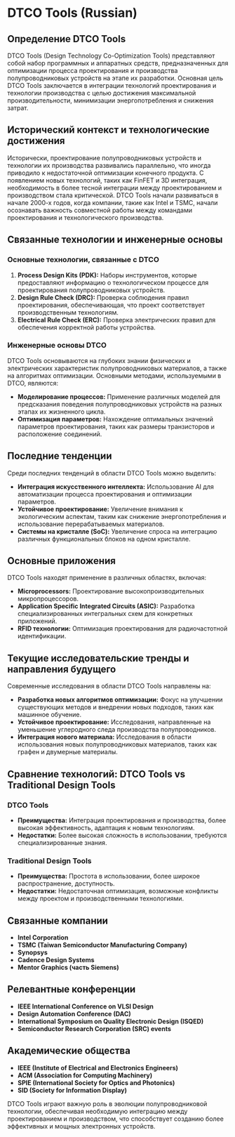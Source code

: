 # DTCO Tools (Russian)

## Определение DTCO Tools

DTCO Tools (Design Technology Co-Optimization Tools) представляют собой набор программных и аппаратных средств, предназначенных для оптимизации процесса проектирования и производства полупроводниковых устройств на этапе их разработки. Основная цель DTCO Tools заключается в интеграции технологий проектирования и технологии производства с целью достижения максимальной производительности, минимизации энергопотребления и снижения затрат.

## Исторический контекст и технологические достижения

Исторически, проектирование полупроводниковых устройств и технологии их производства развивались параллельно, что иногда приводило к недостаточной оптимизации конечного продукта. С появлением новых технологий, таких как FinFET и 3D интеграция, необходимость в более тесной интеграции между проектированием и производством стала критической. DTCO Tools начали развиваться в начале 2000-х годов, когда компании, такие как Intel и TSMC, начали осознавать важность совместной работы между командами проектирования и технологического производства.

## Связанные технологии и инженерные основы

### Основные технологии, связанные с DTCO

1. **Process Design Kits (PDK):** Наборы инструментов, которые предоставляют информацию о технологическом процессе для проектирования полупроводниковых устройств.
2. **Design Rule Check (DRC):** Проверка соблюдения правил проектирования, обеспечивающая, что проект соответствует производственным технологиям.
3. **Electrical Rule Check (ERC):** Проверка электрических правил для обеспечения корректной работы устройства.

### Инженерные основы DTCO

DTCO Tools основываются на глубоких знании физических и электрических характеристик полупроводниковых материалов, а также на алгоритмах оптимизации. Основными методами, используемыми в DTCO, являются:

- **Моделирование процессов:** Применение различных моделей для предсказания поведения полупроводниковых устройств на разных этапах их жизненного цикла.
- **Оптимизация параметров:** Нахождение оптимальных значений параметров проектирования, таких как размеры транзисторов и расположение соединений.

## Последние тенденции

Среди последних тенденций в области DTCO Tools можно выделить:

- **Интеграция искусственного интеллекта:** Использование AI для автоматизации процесса проектирования и оптимизации параметров.
- **Устойчивое проектирование:** Увеличение внимания к экологическим аспектам, таким как снижение энергопотребления и использование перерабатываемых материалов.
- **Системы на кристалле (SoC):** Увеличение спроса на интеграцию различных функциональных блоков на одном кристалле.

## Основные приложения

DTCO Tools находят применение в различных областях, включая:

- **Microprocessors:** Проектирование высокопроизводительных микропроцессоров.
- **Application Specific Integrated Circuits (ASIC):** Разработка специализированных интегральных схем для конкретных приложений.
- **RFID технологии:** Оптимизация проектирования для радиочастотной идентификации.

## Текущие исследовательские тренды и направления будущего

Современные исследования в области DTCO Tools направлены на:

- **Разработка новых алгоритмов оптимизации:** Фокус на улучшении существующих методов и внедрении новых подходов, таких как машинное обучение.
- **Устойчивое проектирование:** Исследования, направленные на уменьшение углеродного следа производства полупроводников.
- **Интеграция нового материала:** Исследования в области использования новых полупроводниковых материалов, таких как графен и двумерные материалы.

## Сравнение технологий: DTCO Tools vs Traditional Design Tools

### DTCO Tools

- **Преимущества:** Интеграция проектирования и производства, более высокая эффективность, адаптация к новым технологиям.
- **Недостатки:** Более высокая сложность в использовании, требуются специализированные знания.

### Traditional Design Tools

- **Преимущества:** Простота в использовании, более широкое распространение, доступность.
- **Недостатки:** Недостаточная оптимизация, возможные конфликты между проектом и производственными технологиями.

## Связанные компании

- **Intel Corporation**
- **TSMC (Taiwan Semiconductor Manufacturing Company)**
- **Synopsys**
- **Cadence Design Systems**
- **Mentor Graphics (часть Siemens)**

## Релевантные конференции

- **IEEE International Conference on VLSI Design**
- **Design Automation Conference (DAC)**
- **International Symposium on Quality Electronic Design (ISQED)**
- **Semiconductor Research Corporation (SRC) events**

## Академические общества

- **IEEE (Institute of Electrical and Electronics Engineers)**
- **ACM (Association for Computing Machinery)**
- **SPIE (International Society for Optics and Photonics)**
- **SID (Society for Information Display)**

DTCO Tools играют важную роль в эволюции полупроводниковой технологии, обеспечивая необходимую интеграцию между проектированием и производством, что способствует созданию более эффективных и мощных электронных устройств.